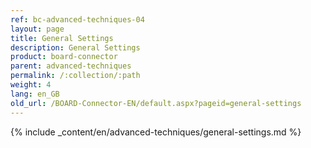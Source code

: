 ```yaml
---
ref: bc-advanced-techniques-04
layout: page
title: General Settings
description: General Settings
product: board-connector
parent: advanced-techniques
permalink: /:collection/:path
weight: 4
lang: en_GB
old_url: /BOARD-Connector-EN/default.aspx?pageid=general-settings
---	
```

{% include _content/en/advanced-techniques/general-settings.md %}